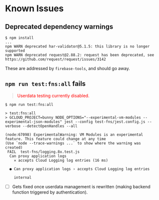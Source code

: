 # Known Issues

## Deprecated dependency warnings

```
$ npm install
...
npm WARN deprecated har-validator@5.1.5: this library is no longer supported
npm WARN deprecated request@2.88.2: request has been deprecated, see https://github.com/request/request/issues/3142
```

These are addressed by `firebase-tools`, and should go away.


## `npm run test:fns:all` fails

><font color=red>Userdata testing currently disabled.
</font>

```
$ npm run test:fns:all

> test:fns:all
> GCLOUD_PROJECT=bunny NODE_OPTIONS="--experimental-vm-modules --experimental-json-modules" jest --config test-fns/jest.config.js --verbose --detectOpenHandles --all

(node:67098) ExperimentalWarning: VM Modules is an experimental feature. This feature could change at any time
(Use `node --trace-warnings ...` to show where the warning was created)
 FAIL  test-fns/logging.8x.test.js
  Can proxy application logs
    ✕ accepts Cloud Logging log entries (16 ms)

  ● Can proxy application logs › accepts Cloud Logging log entries

    internal
```

- [ ] Gets fixed once userdata management is rewritten (making backend function triggered by authentication).
